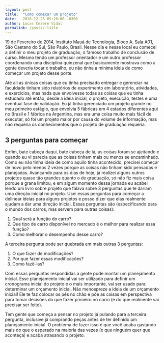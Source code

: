 ```yaml
---
layout: post
title:  "Como começar um projeto"
date:   2018-12-23 09:26:00 -0300
author: Lucas Cezere Vidal
permalink: /posts/:title
---
```

19 de Fevereiro de 2014, Instituto Mauá de Tecnologia, Bloco A, Sala A01, São Caetano do Sul, São Paulo, Brasil. Nesse dia e nesse local eu comecei a definir o meu projeto de graduação, o famoso trabalho de conclusão de curso. Mesmo tendo um professor orientador e um outro professor coordenando uma disciplina quinzenal que basicamente mostrava como a gente deveria tocar o trabalho, eu não tinha a mínima ideia de como começar um projeto desse porte.

Até ali as únicas coisas que eu tinha precisado entregar e gerenciar na faculdade tinham sido relatórios de experimento em laboratório, atividades, e exercícios, mas nada que envolvesse todas as coisas que eu tinha estudado até então, desde a ideia inicial, o projeto, execução, testes e uma eventual fase de validação. Eu já tinha gerenciado um projeto grande no meu primeiro estágio, que envolvia 5 fábricas em 4 estados diferentes aqui no Brasil e 1 fábrica na Argentina, mas era uma coisa muito mais fácil de executar, só foi um projeto maior por causa do volume de informação, mas não requeria os conhecimentos que o projeto de graduação requeria.

## 3 perguntas para começar

Enfim, bate cabeça daqui, bate cabeça de lá, as coisas foram se ajeitando e quando eu vi parecia que as coisas tinham mais ou menos se encaminhado. Como eu não tinha ideia de como aquilo tinha acontecido, precisei começar de novo pelo menos 2 vezes porque as coisas não tinham sido pensadas e planejadas. Avançando para os dias de hoje, já realizei alguns outros projetos quase tão grandes quanto o de graduação, só não fiz mais coisa porque a grana limitou, e em algum momento dessa jornada eu acabei lendo um livro sobre projeto que falava sobre 3 perguntas que te dariam uma direção inicial no projeto. Usei essas perguntas para começar a delinear ideias para alguns projetos e posso dizer que elas realmente ajudam a dar uma direção inicial. Essas perguntas são (especificando para o mundo dos carros, mas servem para outras coisas):

1. Qual será a função do carro?
1. Que tipo de carro disponível no mercado é o melhor para realizar essa função?
1. Como melhorar o desempenho desse carro?

A terceira pergunta pode ser quebrada em mais outras 3 perguntas:

1. O que fazer de modificações?
1. Por que fazer essas modificações?
1. Como fazê-las?

Com essas perguntas respondidas a gente pode montar um planejamento inicial. Esse planejamento inicial vai ser utilizado para definir um cronograma inicial do projeto e o mais importante, vai ser usado para determinar um orçamento inicial. Não menospreze a ideia de um orçamento inicial! Ele te faz colocar os pés no chão e põe as coisas em perspectiva para tomar decisões do que fazer primeiro no carro (e do que realmente vai precisar ser feito).

Tem gente que começa a pensar no projeto já pulando para a terceira pergunta, inclusive já comprando peças antes de ter definido um planejamento inicial. O problema de fazer isso é que você acaba gastando mais do que o esperado na maioria das vezes (o que ninguém quer que aconteça) e acaba atrasando o projeto.
